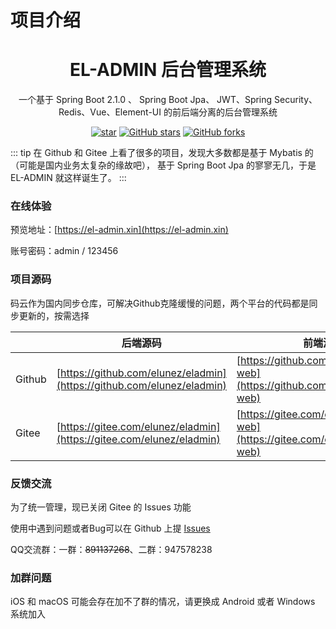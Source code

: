 # 项目介绍
<center><h1>EL-ADMIN 后台管理系统</h1></center>
<center><p>一个基于 Spring Boot 2.1.0 、 Spring Boot Jpa、 JWT、Spring Security、Redis、Vue、Element-UI 的前后端分离的后台管理系统</p></center>
<center>

[![star](https://gitee.com/elunez/eladmin/badge/star.svg?theme=white)](https://gitee.com/elunez/eladmin)
[![GitHub stars](https://img.shields.io/github/stars/elunez/eladmin.svg?style=social&label=Stars)](https://github.com/elunez/eladmin)
[![GitHub forks](https://img.shields.io/github/forks/elunez/eladmin.svg?style=social&label=Fork)](https://github.com/elunez/eladmin)

</center>

::: tip
在 Github 和 Gitee 上看了很多的项目，发现大多数都是基于 Mybatis 的（可能是国内业务太复杂的缘故吧），
基于 Spring Boot Jpa 的寥寥无几，于是 EL-ADMIN 就这样诞生了。
:::

### 在线体验
预览地址：[https://el-admin.xin](https://el-admin.xin)

账号密码：admin / 123456

### 项目源码

码云作为国内同步仓库，可解决Github克隆缓慢的问题，两个平台的代码都是同步更新的，按需选择

|     |   后端源码  |   前端源码  |
|---  |--- | --- |
|  Github  |  [https://github.com/elunez/eladmin](https://github.com/elunez/eladmin)   |  [https://github.com/elunez/eladmin-web](https://github.com/elunez/eladmin-web)  |
|  Gitee   |  [https://gitee.com/elunez/eladmin](https://gitee.com/elunez/eladmin)   | [https://gitee.com/elunez/eladmin-web](https://gitee.com/elunez/eladmin-web) |

### 反馈交流

为了统一管理，现已关闭 Gitee 的 Issues 功能

使用中遇到问题或者Bug可以在 Github 上提 [Issues](https://github.com/elunez/eladmin/issues)

QQ交流群：一群：<strike>891137268</strike>、二群：947578238

### 加群问题
iOS 和 macOS 可能会存在加不了群的情况，请更换成 Android 或者 Windows 系统加入

<InArticleAdsense
    data-ad-client="ca-pub-3964897280370772"
    data-ad-slot="8192154900">
</InArticleAdsense>
